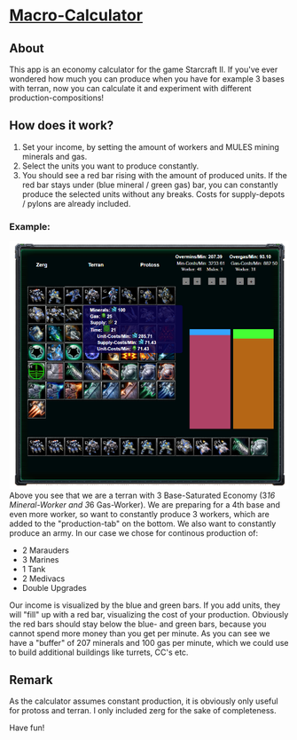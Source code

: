 # [Macro-Calculator](https://rotschnabel.github.io/)
## About
This app is an economy calculator for the game Starcraft II. If you've ever wondered how much you can produce when you have for example 3 bases with terran, now you can calculate it and experiment with different production-compositions!


## How does it work?
1. Set your income, by setting the amount of workers and MULES mining minerals and gas.
2. Select the units you want to produce constantly.
3. You should see a red bar rising with the amount of produced units. If the red bar stays under (blue mineral / green gas) bar, you can constantly produce the selected units without any breaks. Costs for supply-depots / pylons are already included.

### Example:
![Example](/images/calculator_example.png)
Above you see that we are a terran with 3 Base-Saturated Economy (3*16 Mineral-Worker and 3*6 Gas-Worker). We are preparing for a 4th base and even more worker, so want to constantly produce 3 workers, which are added to the "production-tab" on the bottom. We also want to constantly produce an army. In our case we chose for continous production of:
* 2 Marauders
* 3 Marines
* 1 Tank
* 2 Medivacs
* Double Upgrades

Our income is visualized by the blue and green bars. If you add units, they will "fill" up with a red bar, visualizing the cost of your production. Obviously the red bars should stay below the blue- and green bars, because you cannot spend more money than you get per minute. As you can see we have a "buffer" of 207 minerals and 100 gas per minute, which we could use to build additional buildings like turrets, CC's etc.


## Remark
As the calculator assumes constant production, it is obviously only useful for protoss and terran. I only included zerg for the sake of completeness.

Have fun!
